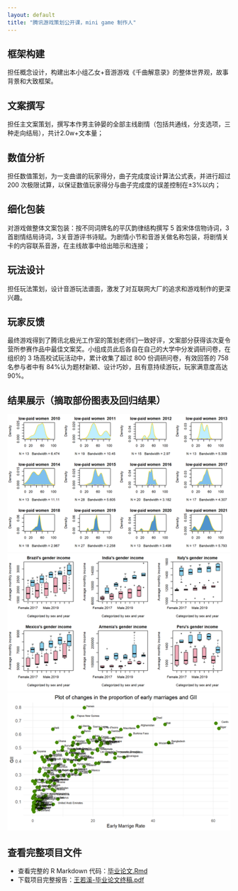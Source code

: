 ```yaml
---
layout: default
title: "腾讯游戏策划公开课，mini game 制作人"
---
```

## 框架构建
担任概念设计，构建出本小组乙女+音游游戏《千曲解意录》的整体世界观，故事背景和大致框架。

## 文案撰写
担任主文案策划，撰写本作男主钟晏的全部主线剧情（包括共通线，分支选项，三种走向结局），共计2.0w+文本量；

## 数值分析
担任数值策划，为一支曲谱的玩家得分，曲子完成度设计算法公式表，并进行超过 200 次极限试算，以保证数值玩家得分与曲子完成度的误差控制在±3%以内；

## 细化包装
对游戏做整体文案包装：按不同词牌名的平仄韵律结构撰写 5 首宋体信物诗词，3 首剧情结局诗词，3关音游评书诗赋。为剧情小节和音游关做名称包装，将剧情关卡的内容联系音游，在主线故事中给出暗示和连接；

## 玩法设计
担任玩法策划，设计音游玩法谱面，激发了对互联网大厂的追求和游戏制作的更深兴趣。

## 玩家反馈
最终游戏得到了腾讯北极光工作室的策划老师们一致好评，文案部分获得该次夏令营所参赛作品中最佳文案奖。小组成员此后各自在自己的大学中分发调研问卷，在组织的 3 场高校试玩活动中，累计收集了超过 800
份调研问卷，有效回答的 758 名参与者中有 84%认为题材新颖、设计巧妙，且有意持续游玩，玩家满意度高达90%。


## 结果展示（摘取部份图表及回归结果）
![不同年份女性低收入占比核密度图](image/09.png)
![部分国家男女收入对比箱线图](image/10.png)
![女性早婚和GII关系图](image/16.png)

## 查看完整项目文件
- 查看完整的 R Markdown 代码：[毕业论文.Rmd](code/毕业论文.Rmd)
- 下载项目完整报告：[王若溪-毕业论文终稿.pdf](pdf/王若溪-毕业论文终稿.pdf)
